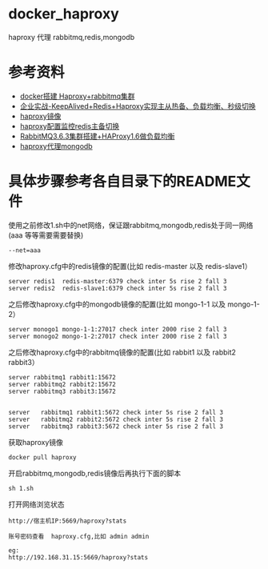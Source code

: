 # docker_haproxy
haproxy 代理 rabbitmq,redis,mongodb


# 参考资料
* [docker搭建 Haproxy+rabbitmq集群](https://blog.csdn.net/fqydhk/article/details/80430503)
* [企业实战-KeepAlived+Redis+Haproxy实现主从热备、负载均衡、秒级切换](http://blog.51cto.com/yw666/1940272)
* [haproxy镜像](https://hub.docker.com/_/haproxy/)
* [haproxy配置监控redis主备切换](https://blog.csdn.net/gsying1474/article/details/49179651)
* [RabbitMQ3.6.3集群搭建+HAProxy1.6做负载均衡](https://www.cnblogs.com/lion.net/p/5725474.html)
* [haproxy代理mongodb](http://www.bubuko.com/infodetail-1701537.html)

# 具体步骤参考各自目录下的README文件

使用之前修改1.sh中的net网络，保证跟rabbitmq,mongodb,redis处于同一网络(aaa 等等需要需要替换)

```
--net=aaa 
```

修改haproxy.cfg中的redis镜像的配置(比如 redis-master 以及 redis-slave1）

```
server redis1  redis-master:6379 check inter 5s rise 2 fall 3
server redis2  redis-slave1:6379 check inter 5s rise 2 fall 3
```

之后修改haproxy.cfg中的mongodb镜像的配置(比如 mongo-1-1 以及 mongo-1-2）

```
server monogo1 mongo-1-1:27017 check inter 2000 rise 2 fall 3
server monogo2 mongo-1-2:27017 check inter 2000 rise 2 fall 3
```

之后修改haproxy.cfg中的rabbitmq镜像的配置(比如 rabbit1 以及 rabbit2 rabbit3）

```
server rabbitmq1 rabbit1:15672
server rabbitmq2 rabbit2:15672
server rabbitmq3 rabbit3:15672


server   rabbitmq1 rabbit1:5672 check inter 5s rise 2 fall 3 
server   rabbitmq2 rabbit2:5672 check inter 5s rise 2 fall 3
server   rabbitmq3 rabbit3:5672 check inter 5s rise 2 fall 3
```


获取haproxy镜像

```
docker pull haproxy
```

开启rabbitmq,mongodb,redis镜像后再执行下面的脚本

```
sh 1.sh
```

打开网络浏览状态

```
http://宿主机IP:5669/haproxy?stats 

账号密码查看  haproxy.cfg,比如 admin admin

eg:
http://192.168.31.15:5669/haproxy?stats
```

